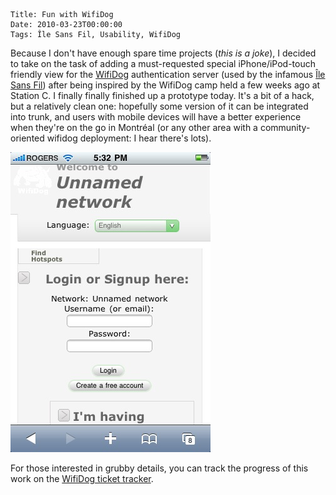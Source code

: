     Title: Fun with WifiDog
    Date: 2010-03-23T00:00:00
    Tags: Île Sans Fil, Usability, WifiDog

Because I don't have enough spare time projects (_this is a joke_), I decided to take on the task of adding a must-requested special iPhone/iPod-touch friendly view for the [WifiDog][1] authentication server (used by the infamous [Île Sans Fil][2]) after being inspired by the WifiDog camp held a few weeks ago at Station C. I finally finally finished up a prototype today. It's a bit of a hack, but a relatively clean one: hopefully some version of it can be integrated into trunk, and users with mobile devices will have a better experience when they're on the go in Montr&eacute;al (or any other area with a community-oriented wifidog deployment: I hear there's lots).

<img src="/files/2010/03/wifidog_iphone_2.jpg" alt="WifiDog on iPhone yo" title="WifiDog on iPhone yo" width="320" height="480" class="alignnone size-full wp-image-108" />

For those interested in grubby details, you can track the progress of this work on the [WifiDog ticket tracker][3].

[1]: http://dev.wifidog.org/
[2]: http://www.ilesansfil.org/
[3]: http://dev.wifidog.org/ticket/696
